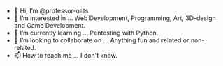 - 👋 Hi, I’m @professor-oats.
- 👀 I’m interested in ... Web Development, Programming, Art, 3D-design and Game Development.
- 🌱 I’m currently learning ... Pentesting with Python.
- 💞️ I’m looking to collaborate on ... Anything fun and related or non-related.
- 📫 How to reach me ... I don't know.

<!---
professor-oats/professor-oats is a ✨ special ✨ repository because its `README.md` (this file) appears on your GitHub profile.
You can click the Preview link to take a look at your changes.
--->

